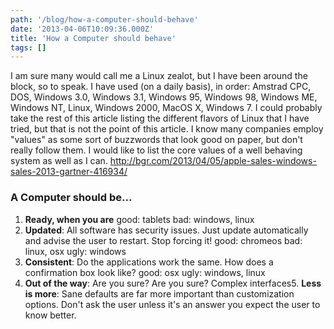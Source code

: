 ```yaml
---
path: '/blog/how-a-computer-should-behave'
date: '2013-04-06T10:09:36.000Z'
title: 'How a Computer should behave'
tags: []
---
```


I am sure many would call me a Linux zealot, but I have been around the block, so to speak. I have used (on a daily basis), in order: Amstrad CPC, DOS, Windows 3.0, Windows 3.1, Windows 95, Windows 98, Windows ME, Windows NT, Linux, Windows 2000, MacOS X, Windows 7. I could probably take the rest of this article listing the different flavors of Linux that I have tried, but that is not the point of this article. I know many companies employ "values" as some sort of buzzwords that look good on paper, but don't really follow them. I would like to list the core values of a well behaving system as well as I can. http://bgr.com/2013/04/05/apple-sales-windows-sales-2013-gartner-416934/

### A Computer should be...

1.  **Ready, when you are**
    good: tablets bad: windows, linux
2.  **Updated**:
    All software has security issues. Just update automatically and advise the user to restart. Stop forcing it! good: chromeos bad: linux, osx ugly: windows
3.  **Consistent**:
    Do the applications work the same. How does a confirmation box look like? good: osx ugly: windows, linux
4.  **Out of the way**:
    Are you sure? Are you sure? Complex interfaces5. **Less is more**:
    Sane defaults are far more important than customization options. Don't ask the user unless it's an answer you expect the user to know better.
